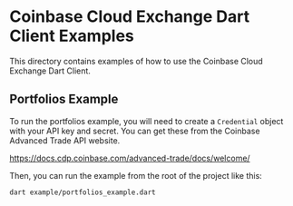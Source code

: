 # Coinbase Cloud Exchange Dart Client Examples

This directory contains examples of how to use the Coinbase Cloud Exchange Dart Client.

## Portfolios Example

To run the portfolios example, you will need to create a `Credential` object with your API key and secret. You can get these from the Coinbase Advanced Trade API website.

https://docs.cdp.coinbase.com/advanced-trade/docs/welcome/

Then, you can run the example from the root of the project like this:

```
dart example/portfolios_example.dart
```

